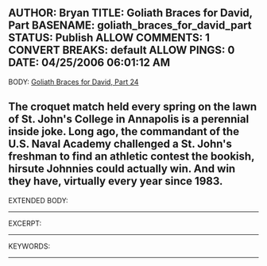 AUTHOR: Bryan
TITLE: Goliath Braces for David, Part
BASENAME: goliath_braces_for_david_part
STATUS: Publish
ALLOW COMMENTS: 1
CONVERT BREAKS: __default__
ALLOW PINGS: 0
DATE: 04/25/2006 06:01:12 AM
-----
BODY:
<a title="Goliath Braces for David, Part 24" href="http://www.washingtonpost.com/wp-dyn/content/article/2006/04/22/AR2006042201340.html?nav=rss_print/asection">Goliath Braces for David, Part 24</a>

The croquet match held every spring on the lawn of St. John's College in Annapolis is a perennial inside joke. Long ago, the commandant of the U.S. Naval Academy challenged a St. John's freshman to find an athletic contest the bookish, hirsute Johnnies could actually win. And win they have, virtually every year since 1983.
-----
EXTENDED BODY:

-----
EXCERPT:

-----
KEYWORDS:

-----



